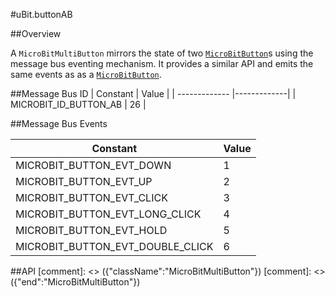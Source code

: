 #uBit.buttonAB

##Overview

A `MicroBitMultiButton` mirrors the state of two [`MicroBitButton`](button.md)s
using the message bus eventing mechanism. It provides a similar API and emits
the same events as as a [`MicroBitButton`](button.md).


##Message Bus ID
| Constant | Value |
| ------------- |-------------|
| MICROBIT_ID_BUTTON_AB | 26 |

##Message Bus Events

| Constant | Value |
| ------------- |-------------|
| MICROBIT_BUTTON_EVT_DOWN | 1 |
| MICROBIT_BUTTON_EVT_UP | 2 |
| MICROBIT_BUTTON_EVT_CLICK | 3 |
| MICROBIT_BUTTON_EVT_LONG_CLICK | 4 |
| MICROBIT_BUTTON_EVT_HOLD | 5 |
| MICROBIT_BUTTON_EVT_DOUBLE_CLICK | 6 |

##API
[comment]: <> ({"className":"MicroBitMultiButton"})
[comment]: <> ({"end":"MicroBitMultiButton"})
